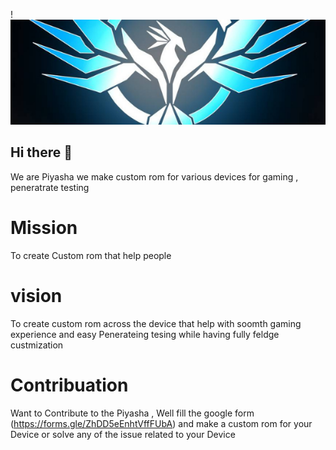  !                                                                                   ![Screenshot](alogo.png)
## Hi there 👋
We are Piyasha we make custom rom for various devices  for gaming , peneratrate testing 
# Mission 
To create Custom rom that help people 
# vision
To create custom rom across the device that help with soomth gaming experience and easy Penerateing tesing while having  fully feldge custmization
# Contribuation
Want to Contribute to the Piyasha , Well fill the google form (https://forms.gle/ZhDD5eEnhtVffFUbA) and make a  custom rom for your Device or solve any of the issue related to your Device

<!--

**Here are some ideas to get you started:**

🙋‍♀️ A short introduction - what is your organization all about?
🌈 Contribution guidelines - how can the community get involved?
👩‍💻 Useful resources - where can the community find your docs? Is there anything else the community should know?
🍿 Fun facts - what does your team eat for breakfast?
🧙 Remember, you can do mighty things with the power of [Markdown](https://guides.github.com/features/mastering-markdown/)
-->
